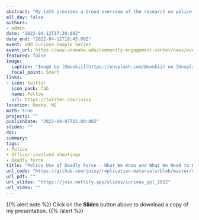 ```yaml
---
abstract: "My talk provides a broad overview of the research on police use of deadly force – how often it happens, where it happens, and why it happens. I'll also point out the holes in our knowledge due to data constraints. I conclude with a discussion of promising approaches to reducing police shootings as well as the use of force more generally."
all_day: false
authors: 
- admin
date: "2022-04-12T17:30:00Z"
date_end: "2022-04-12T18:45:00Z"
event: UNO Curious People Series
event_url: https://www.unomaha.edu/community-engagement-center/news/events/2022/04/curious-people-april2022.php
featured: false
image:
  caption: "Image by [@muukii](https://unsplash.com/@muukii) on [Unsplash](https://unsplash.com/photos/rtX4wxMEI2M)"
  focal_point: Smart
links:
- icon: twitter
  icon_pack: fab
  name: Follow
  url: https://twitter.com/jnixy
location: Omaha, NE
math: true
projects: ""
publishDate: "2022-04-07T15:00:00Z"
slides: ""
doi: 
summary: 
tags: 
- Police
- Officer-involved shootings
- Deadly force
title: "Police Use of Deadly Force - What We Know and What We Need to Know"
url_code: "https://github.com/jnixy/replication-materials/blob/master/nix_curious_ppl_talk/curious_ppl_code.do"
url_pdf: ""
url_slides: "https://jnix.netlify.app/slides/curious_ppl_2022"
url_video: ""
---
```




{{% alert note %}}
Click on the **Slides** button above to download a copy of my presentation.
{{% /alert %}}
